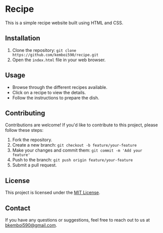 # Recipe

This is a simple recipe website built using HTML and CSS.

## Installation

1. Clone the repository: `git clone https://github.com/kemboi590/recipe.git`
2. Open the `index.html` file in your web browser.

## Usage

- Browse through the different recipes available.
- Click on a recipe to view the details.
- Follow the instructions to prepare the dish.

## Contributing

Contributions are welcome! If you'd like to contribute to this project, please follow these steps:

1. Fork the repository.
2. Create a new branch: `git checkout -b feature/your-feature`
3. Make your changes and commit them: `git commit -m 'Add your feature'`
4. Push to the branch: `git push origin feature/your-feature`
5. Submit a pull request.

## License

This project is licensed under the [MIT License](LICENSE).

## Contact

If you have any questions or suggestions, feel free to reach out to us at [bkemboi590@gmail.com](mailto:bkemboi590@gmail.com).
